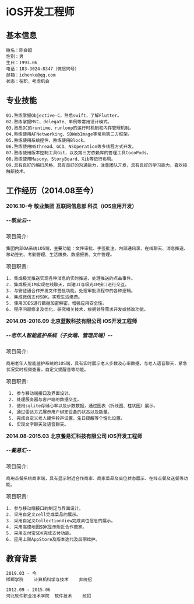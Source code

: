 # iOS开发工程师

基本信息
-----
    姓名：陈会超                  
    性别：男
    生日：1993.06                
    电话：183-3024-8347（微信同号）
    邮箱：ichenke@qq.com      
    状态：在职，考虑机会
    
专业技能
-----
    01.熟练掌握Objective-C，熟悉swift，了解Flutter。
    02.熟练掌握MVC、delegate、单例等常用设计模式。
    03.熟悉OC的runtime、runloop的运行时机制和内存管理机制。
    04.熟练使用AFNetworking、SDWebImage等常用第三方框架。
    05.熟练使用系统控件，熟练使用Block。
    06.熟练使用NSthread、GCD、NSOperation等多线程方式开发。
    07.熟练使用版本控制工具Git，以及第三方依赖库的管理工具CocoPods。
    08.熟练使用Masony、StoryBoard、Xib等进行布局。
    09.具有良好的编码风格，具有良好的沟通能力，注重团队开发，具有良好的学习能力，喜欢接触新技术。

工作经历（2014.08至今）
-----
**2016.10-今**
**敬业集团**
**互联网信息部 科员（iOS应用开发）**

#####   --敬业云--
项目简介:

    集团内部OA系统iOS端，主要功能：文件审批、手签批注、内部通讯录、在线聊天、消息推送、移动签到、考勤管理、生活缴费、数据报表、文件管理。

项目职责:

    1. 集成极光推送实现各种消息的实时推送，处理推送的点击事件。
    2. 集成极光IM实现在线聊天，自建UI与极光IM接口进行交互。
    3. 与安证通合作开发文件签批功能，处理审批流程中的各种逻辑。
    4. 集成微信支付SDK，实现生活缴费。
    5. 使用3DES进行数据加密解密，增强应用安全性。
    6. 程序问题修复及优化，研究相关技术，根据领导需求开发或修改功能。


**2014.05-2016.09**
**北京蓝数科技有限公司**
**iOS开发工程师**
#####   --老年人智能监护系统（子女端、管理员端）--
项目简介:
  
    商用老年人智能监护系统的iOS端，具有实时展示老人步数及心率数据，与老人语音聊天，紧急状况实时视频查看，自定义提醒音等功能。

项目职责:

     1. 参与移动端接口及界面设计。
     2. 处理服务器与客户端的数据交互。
     3. 使用sqlite存储心率以及步数数据，通过图表（折线图、柱状图）展示。
     4. 通过雷达方式展示用户绑定设备的状态以及数量。
     5. 完成自定义老人硬件铃声设置，生日提醒等个性化设置。
     6. 实现文字聊天及语音聊天。

    
**2014.08-2015.03**
**北京餐易汇科技有限公司**
**iOS开发工程师**
#####   --餐易汇--

项目简介:

    商用点餐系统商家端，具有显示附近合作商家、商家菜品及桌位状态展示、在线点餐及送餐等功能。

项目职责:

    1. 参与移动端接口的制定与界面设计。
    2. 采用自定义cell完成菜品的展示。
    3. 采用自定义CollectionView完成桌位信息的展示。
    4. 采用高德地图SDK显示附近合作商家。
    5. 采用支付宝SDK完成支付功能。
    6. 应用上架AppStore及版本迭代及后期维护。 

教育背景
-----
    2019.03 - 今
    邯郸学院	计算机科学与技术	非统招
    
    2012.09 - 2015.06   
    河北软件职业技术学院	软件技术	统招

